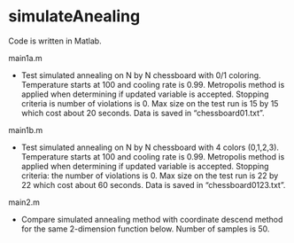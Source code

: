 # simulateAnealing

Code is written in Matlab.



main1a.m
* Test simulated annealing on N by N chessboard with 0/1 coloring.
Temperature starts at 100 and cooling rate is 0.99.
Metropolis method is applied when determining if updated variable is accepted.
Stopping criteria is number of violations is 0.
Max size on the test run is 15 by 15 which cost about 20 seconds.
Data is saved in “chessboard01.txt”.

main1b.m
* Test simulated annealing on N by N chessboard with 4 colors (0,1,2,3).
Temperature starts at 100 and cooling rate is 0.99.
Metropolis method is applied when determining if updated variable is accepted.
Stopping criteria: the number of violations is 0.
Max size on the test run is 22 by 22 which cost about 60 seconds.
Data is saved in “chessboard0123.txt”.

main2.m
* Compare simulated annealing method with coordinate descend method for the same 2-dimension function below. Number of samples is 50. 
